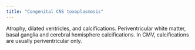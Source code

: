 ```yaml
---
title: "Congenital CNS toxoplasmosis"
---
```

Atrophy, dilated ventricles, and calcifications. Periventricular white matter, basal ganglia and cerebral hemisphere calcifications. In CMV, calcifications are usually periventricular only.

